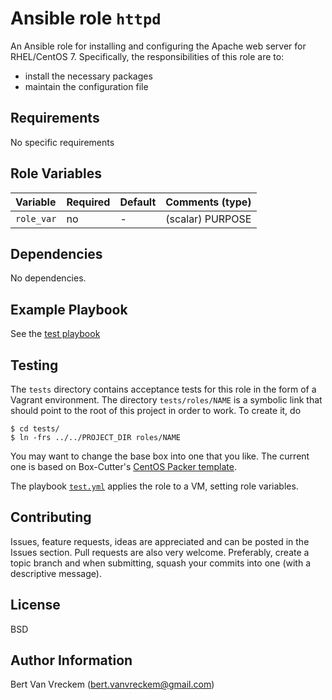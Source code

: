 # Ansible role `httpd`

An Ansible role for installing and configuring the Apache web server for RHEL/CentOS 7. Specifically, the responsibilities of this role are to:

- install the necessary packages
- maintain the configuration file

## Requirements

No specific requirements

## Role Variables

| Variable   | Required | Default | Comments (type)  |
| :---       | :---     | :---    | :---             |
| `role_var` | no       | -       | (scalar) PURPOSE |

## Dependencies

No dependencies.

## Example Playbook

See the [test playbook](tests/test.yml)

## Testing

The `tests` directory contains acceptance tests for this role in the form of a Vagrant environment. The directory `tests/roles/NAME` is a symbolic link that should point to the root of this project in order to work. To create it, do

```ShellSession
$ cd tests/
$ ln -frs ../../PROJECT_DIR roles/NAME
```

You may want to change the base box into one that you like. The current one is based on Box-Cutter's [CentOS Packer template](https://github.com/box-cutter/centos-vm).

The playbook [`test.yml`](tests/test.yml) applies the role to a VM, setting role variables.

## Contributing

Issues, feature requests, ideas are appreciated and can be posted in the Issues section. Pull requests are also very welcome. Preferably, create a topic branch and when submitting, squash your commits into one (with a descriptive message).

## License

BSD

## Author Information

Bert Van Vreckem (bert.vanvreckem@gmail.com)

